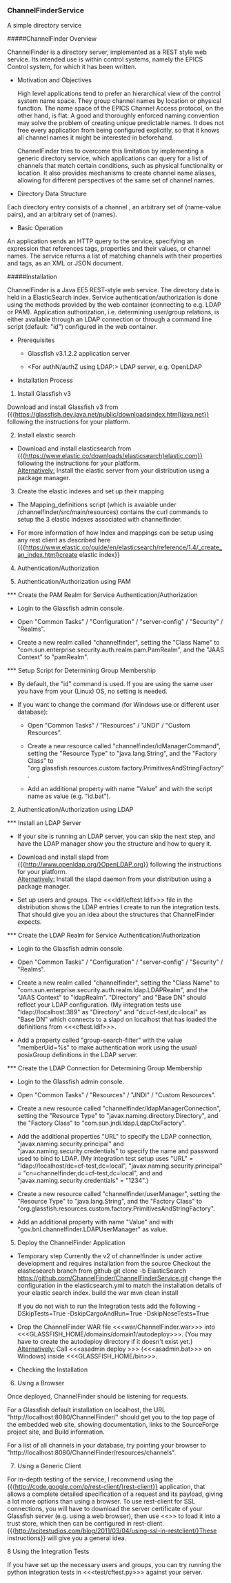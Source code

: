 ### ChannelFinderService
A simple directory service

#####ChannelFinder Overview

  ChannelFinder is a directory server, implemented as a REST style web service.
Its intended use is within control systems, namely the EPICS Control system, for which it has been written.

* Motivation and Objectives

  High level applications tend to prefer an hierarchical view of the control system name space.
They group channel names by location or physical function. The name space of the EPICS Channel Access protocol,
on the other hand, is flat. A good and thoroughly enforced naming convention may solve the problem of creating
unique predictable names. It does not free every application from being configured explicitly,
so that it knows all channel names it might be interested in beforehand.

  ChannelFinder tries to overcome this limitation by implementing a generic directory service,
which applications can query for a list of channels that match certain conditions,
such as physical functionality or location. It also provides mechanisms to create channel name aliases,
allowing for different perspectives of the same set of channel names.

* Directory Data Structure

 Each directory entry consists of a channel <name>, an arbitrary set of <properties> (name-value pairs),
and an arbitrary set of <tags> (names).

* Basic Operation

 An application sends an HTTP query to the service, specifying an expression that references tags,
properties and their values, or channel names. The service returns a list of matching channels with their
properties and tags, as an XML or JSON document.


#####Installation

  ChannelFinder is a Java EE5 REST-style web service. The directory data is held in
a ElasticSearch index. Service authentication/authorization is done using the
methods provided by the web container (connecting to e.g. LDAP or PAM).
Application authorization, i.e. determining user/group relations, is either available
through an LDAP connection or through a command line script (default: "id") configured
in the web container.

* Prerequisites

  * Glassfish v3.1.2.2 application server

  * <For authN/authZ using LDAP:> LDAP server, e.g. OpenLDAP

* Installation Process

1. Install Glassfish v3

  Download and install Glassfish v3 from
  {{{https://glassfish.dev.java.net/public/downloadsindex.html}java.net}}
  following the instructions for your platform.

2. Install elastic search

  * Download and install elasticsearch from {{{https://www.elastic.co/downloads/elasticsearch}elastic.com}}
    following the instructions for your platform.\
    <Alternatively:> Install the elastic server from your distribution using a package manager.

3. Create the elastic indexes and set up their mapping

  * The Mapping_definitions script (which is avaiable under /channelfinder/src/main/resources) contains the curl commands to setup the 3 elastic indexes associated with channelfinder.
  
  * For more information of how Index and mappings can be setup using any rest client as described here {{{https://www.elastic.co/guide/en/elasticsearch/reference/1.4/_create_an_index.html}create elastic index}}
  

4. Authentication/Authorization

  1. Authentication/Authorization using PAM

*** Create the PAM Realm for Service Authentication/Authorization

  * Login to the Glassfish admin console.

  * Open "Common Tasks" / "Configuration" / "server-config" / "Security" / "Realms".

  * Create a new realm called "channelfinder", setting the "Class Name" to
    "com.sun.enterprise.security.auth.realm.pam.PamRealm", and the "JAAS Context" to "pamRealm".

*** Setup Script for Determining Group Membership

  * By default, the "id" command is used. If you are using the same user you have
    from your (Linux) OS, no setting is needed.

  * If you want to change the command (for Windows use or different user database):
    
    * Open "Common Tasks" / "Resources" / "JNDI" / "Custom Resources".

    * Create a new resource called "channelfinder/idManagerCommand", setting the "Resource Type" to
      "java.lang.String", and the "Factory Class" to "org.glassfish.resources.custom.factory.PrimitivesAndStringFactory".

    * Add an additional property with name "Value" and with the script name as value (e.g. "id.bat").

  2. Authentication/Authorization using LDAP

*** Install an LDAP Server

  * If your site is running an LDAP server, you can skip the next step, and have
    the LDAP manager show you the structure and how to query it.

  * Download and install slapd from {{{http://www.openldap.org/}OpenLDAP.org}}
    following the instructions for your platform.\
    <Alternatively:> Install the slapd daemon from your distribution using a package manager.

  * Set up users and groups. The <<<ldif/cftest.ldif>>> file in the distribution shows
    the LDAP entries I create to run the integration tests. That should give you an idea
    about the structures that ChannelFinder expects.

*** Create the LDAP Realm for Service Authentication/Authorization

  * Login to the Glassfish admin console.

  * Open "Common Tasks" / "Configuration" / "server-config" / "Security" / "Realms".

  * Create a new realm called "channelfinder", setting the "Class Name" to
    "com.sun.enterprise.security.auth.realm.ldap.LDAPRealm", and the "JAAS Context" to "ldapRealm".
    "Directory" and "Base DN" should reflect your LDAP configuration. (My integration tests use
    "ldap://localhost:389" as "Directory" and "dc=cf-test,dc=local" as "Base DN" which connects
    to a slapd on localhost that has loaded the definitions from <<<cftest.ldif>>>.

  * Add a property called "group-search-filter" with the value "memberUid=%s" to make
    authentication work using the usual posixGroup definitions in the LDAP server.

*** Create the LDAP Connection for Determining Group Membership

  * Login to the Glassfish admin console.

  * Open "Common Tasks" / "Resources" / "JNDI" / "Custom Resources".

  * Create a new resource called "channelfinder/ldapManagerConnection",
    setting the "Resource Type" to "javax.naming.directory.Directory",
    and the "Factory Class" to "com.sun.jndi.ldap.LdapCtxFactory".

  * Add the additional properties "URL" to specify the LDAP connection,
    "javax.naming.security.principal" and
    "javax.naming.security.credentials" to specify the name and password used
    to bind to LDAP.
    (My integration test setup uses "URL" = "ldap://localhost/dc=cf-test,dc=local",
    "javax.naming.security.principal" = "cn=channelfinder,dc=cf-test,dc=local", and
    and "javax.naming.security.credentials" = "1234".)

  * Create a new resource called "channelfinder/userManager", setting the "Resource Type" to
    "java.lang.String", and the "Factory Class" to "org.glassfish.resources.custom.factory.PrimitivesAndStringFactory".

  * Add an additional property with name "Value" and with "gov.bnl.channelfinder.LDAPUserManager" as value.

5. Deploy the ChannelFinder Application

  * Temporary step
    Currently the v2 of channelfinder is under active development and requires installation from the source
    Checkout the elasticsearch branch from github
    git clone -b ElasticSearch https://github.com/ChannelFinder/ChannelFinderService.git
    change the configuration in the elasticsearch.yml to match the installation details of your elastic search index.
    build the war 
    mvn clean install
    
    If you do not wish to run the Integration tests add the following
    -DSkipTests=True -DskipCargoAndRun=True -DskipNoseTests=True

  * Drop the ChannelFinder WAR file <<<war/ChannelFinder.war>>> into
    <<<GLASSFISH_HOME/domains/domain1/autodeploy>>>.
    (You may have to create the autodeploy directory if it doesn't exist yet.)\
    <Alternatively:> Call <<<asadmin deploy <WAR-file>>>> (<<<asadmin.bat>>> on Windows)
    inside <<<GLASSFISH_HOME/bin>>>.

* Checking the Installation

6. Using a Browser

  Once deployed, ChannelFinder should be listening for requests.

  For a Glassfish default installation on localhost, the URL "http://localhost:8080/ChannelFinder/"
should get you to the top page of the embedded web site, showing documentation, links to the
SourceForge project site, and Build information.

  For a list of all channels in your database, try pointing your browser to
"http://localhost:8080/ChannelFinder/resources/channels".

7. Using a Generic Client

  For in-depth testing of the service, I recommend using the
{{{http://code.google.com/p/rest-client/}rest-client}} application, that allows a complete
detailed specification of a request and its payload, giving a lot more options than using a browser.
To use rest-client for SSL connections, you will have to download the server certificate of your
Glassfish server (e.g. using a web browser), then use <<<keytool>>> to load it into a trust store,
which then can be configured in rest-client.
{{{http://xcitestudios.com/blog/2011/03/04/using-ssl-in-restclient/}These instructions}} will give
you a general idea.

8 Using the Integration Tests

  If you have set up the necessary users and groups, you can try running the python
integration tests in <<<test/cftest.py>>> against your server.
